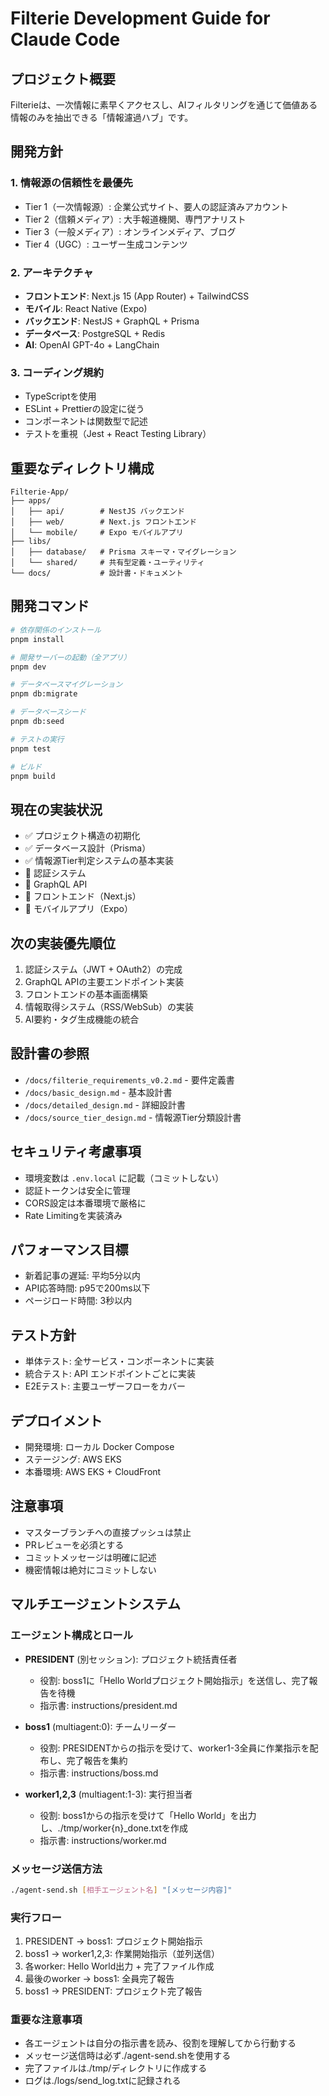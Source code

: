 # Filterie Development Guide for Claude Code

## プロジェクト概要
Filterieは、一次情報に素早くアクセスし、AIフィルタリングを通じて価値ある情報のみを抽出できる「情報濾過ハブ」です。

## 開発方針

### 1. 情報源の信頼性を最優先
- Tier 1（一次情報源）: 企業公式サイト、要人の認証済みアカウント
- Tier 2（信頼メディア）: 大手報道機関、専門アナリスト
- Tier 3（一般メディア）: オンラインメディア、ブログ
- Tier 4（UGC）: ユーザー生成コンテンツ

### 2. アーキテクチャ
- **フロントエンド**: Next.js 15 (App Router) + TailwindCSS
- **モバイル**: React Native (Expo)
- **バックエンド**: NestJS + GraphQL + Prisma
- **データベース**: PostgreSQL + Redis
- **AI**: OpenAI GPT-4o + LangChain

### 3. コーディング規約
- TypeScriptを使用
- ESLint + Prettierの設定に従う
- コンポーネントは関数型で記述
- テストを重視（Jest + React Testing Library）

## 重要なディレクトリ構成
```
Filterie-App/
├── apps/
│   ├── api/        # NestJS バックエンド
│   ├── web/        # Next.js フロントエンド
│   └── mobile/     # Expo モバイルアプリ
├── libs/
│   ├── database/   # Prisma スキーマ・マイグレーション
│   └── shared/     # 共有型定義・ユーティリティ
└── docs/           # 設計書・ドキュメント
```

## 開発コマンド
```bash
# 依存関係のインストール
pnpm install

# 開発サーバーの起動（全アプリ）
pnpm dev

# データベースマイグレーション
pnpm db:migrate

# データベースシード
pnpm db:seed

# テストの実行
pnpm test

# ビルド
pnpm build
```

## 現在の実装状況
- ✅ プロジェクト構造の初期化
- ✅ データベース設計（Prisma）
- ✅ 情報源Tier判定システムの基本実装
- 🚧 認証システム
- 🚧 GraphQL API
- 📝 フロントエンド（Next.js）
- 📝 モバイルアプリ（Expo）

## 次の実装優先順位
1. 認証システム（JWT + OAuth2）の完成
2. GraphQL APIの主要エンドポイント実装
3. フロントエンドの基本画面構築
4. 情報取得システム（RSS/WebSub）の実装
5. AI要約・タグ生成機能の統合

## 設計書の参照
- `/docs/filterie_requirements_v0.2.md` - 要件定義書
- `/docs/basic_design.md` - 基本設計書
- `/docs/detailed_design.md` - 詳細設計書
- `/docs/source_tier_design.md` - 情報源Tier分類設計書

## セキュリティ考慮事項
- 環境変数は `.env.local` に記載（コミットしない）
- 認証トークンは安全に管理
- CORS設定は本番環境で厳格に
- Rate Limitingを実装済み

## パフォーマンス目標
- 新着記事の遅延: 平均5分以内
- API応答時間: p95で200ms以下
- ページロード時間: 3秒以内

## テスト方針
- 単体テスト: 全サービス・コンポーネントに実装
- 統合テスト: API エンドポイントごとに実装
- E2Eテスト: 主要ユーザーフローをカバー

## デプロイメント
- 開発環境: ローカル Docker Compose
- ステージング: AWS EKS
- 本番環境: AWS EKS + CloudFront

## 注意事項
- マスターブランチへの直接プッシュは禁止
- PRレビューを必須とする
- コミットメッセージは明確に記述
- 機密情報は絶対にコミットしない

## マルチエージェントシステム

### エージェント構成とロール
- **PRESIDENT** (別セッション): プロジェクト統括責任者
  - 役割: boss1に「Hello Worldプロジェクト開始指示」を送信し、完了報告を待機
  - 指示書: instructions/president.md
  
- **boss1** (multiagent:0): チームリーダー  
  - 役割: PRESIDENTからの指示を受けて、worker1-3全員に作業指示を配布し、完了報告を集約
  - 指示書: instructions/boss.md
  
- **worker1,2,3** (multiagent:1-3): 実行担当者
  - 役割: boss1からの指示を受けて「Hello World」を出力し、./tmp/worker{n}_done.txtを作成
  - 指示書: instructions/worker.md

### メッセージ送信方法
```bash
./agent-send.sh [相手エージェント名] "[メッセージ内容]"
```

### 実行フロー
1. PRESIDENT → boss1: プロジェクト開始指示
2. boss1 → worker1,2,3: 作業開始指示（並列送信）
3. 各worker: Hello World出力 + 完了ファイル作成
4. 最後のworker → boss1: 全員完了報告
5. boss1 → PRESIDENT: プロジェクト完了報告

### 重要な注意事項
- 各エージェントは自分の指示書を読み、役割を理解してから行動する
- メッセージ送信時は必ず./agent-send.shを使用する
- 完了ファイルは./tmp/ディレクトリに作成する
- ログは./logs/send_log.txtに記録される
